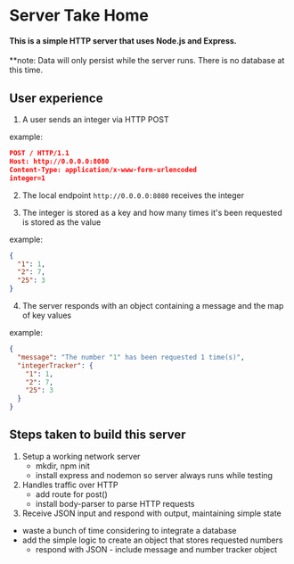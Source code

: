 # Server Take Home

#### This is a simple HTTP server that uses Node.js and Express.
**note: Data will only persist while the server runs. There is no database at this time.

## User experience

1. A user sends an integer via HTTP POST

example:
```json
POST / HTTP/1.1
Host: http://0.0.0.0:8080
Content-Type: application/x-www-form-urlencoded
integer=1
```


2. The local endpoint `http://0.0.0.0:8080` receives the integer

3. The integer is stored as a key and how many times it's been requested is stored as the value

example:
```json
{
  "1": 1,
  "2": 7,
  "25": 3
}
```

4. The server responds with an object containing a message and the map of key values

example:
```json
{
  "message": "The number "1" has been requested 1 time(s)",
  "integerTracker": {
    "1": 1,
    "2": 7,
    "25": 3
  }
}
```



## Steps taken to build this server

1. Setup a working network server
	- mkdir, npm init
	- install express and nodemon so server always runs while testing
2. Handles traffic over HTTP
	- add route for post()
	- install body-parser to parse HTTP requests
3. Receive JSON input and respond with output, maintaining simple state
  - waste a bunch of time considering to integrate a database
  - add the simple logic to create an object that stores requested numbers
	- respond with JSON - include message and number tracker object

